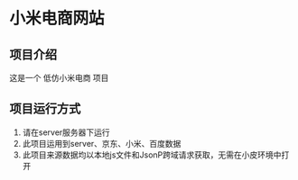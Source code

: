 # 小米电商网站

## 项目介绍

这是一个 低仿小米电商 项目

## 项目运行方式

1. 请在server服务器下运行
2. 此项目运用到server、京东、小米、百度数据
3. 此项目来源数据均以本地js文件和JsonP跨域请求获取，无需在小皮环境中打开
